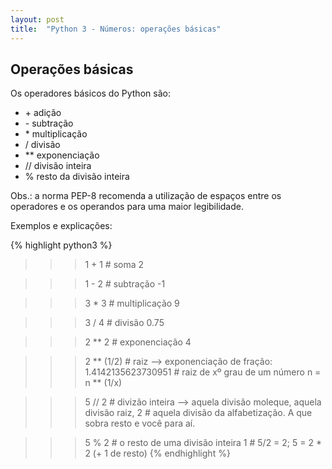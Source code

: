 ```yaml
---
layout: post
title:  "Python 3 - Números: operações básicas" 
---
```



## Operações básicas

Os operadores básicos do Python são:
* \+  adição
* \-  subtração
* \*  multiplicação
* /  divisão
* \*\* exponenciação
* // divisão inteira
* %  resto da divisão inteira

Obs.: a norma PEP-8 recomenda a utilização de espaços entre os operadores e os operandos para uma maior legibilidade.

Exemplos e explicações:

{% highlight python3 %}
>>> 1 + 1  # soma
2

>>> 1 - 2  # subtração
-1

>>> 3 * 3  # multiplicação
9

>>> 3 / 4  # divisão
0.75

>>> 2 ** 2  # exponenciação
4

>>> 2 ** (1/2)      # raiz --> exponenciação de fração:
1.4142135623730951  # raiz de xº grau de um número n = n ** (1/x)

>>> 5 // 2  # divizão inteira --> aquela divisão moleque, aquela divisão raiz,
2           # aquela divisão da alfabetização. A que sobra resto e você para aí.

>>> 5 % 2   # o resto de uma divisão inteira
1           # 5/2 = 2; 5 = 2 * 2 (+ 1 de resto)
{% endhighlight %}


